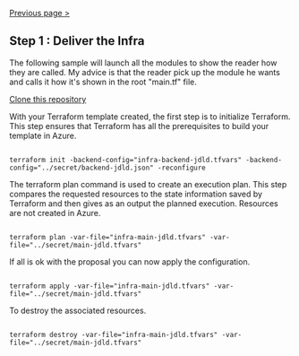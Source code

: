 [Previous page >](../)

Step 1 : Deliver the Infra
-----
The following sample will launch all the modules to show the reader how they are called.
My advice is that the reader pick up the module he wants and calls it how it's shown in the root "main.tf" file.

[Clone this repository](https://github.com/JamesDLD/terraform/tree/master/CreateAzureRm-Infra)

With your Terraform template created, the first step is to initialize Terraform. 
This step ensures that Terraform has all the prerequisites to build your template in Azure.

```hcl

terraform init -backend-config="infra-backend-jdld.tfvars" -backend-config="../secret/backend-jdld.json" -reconfigure

```

The terraform plan command is used to create an execution plan.
This step compares the requested resources to the state information saved by Terraform and then gives as an output the planned execution. Resources are not created in Azure.
```hcl

terraform plan -var-file="infra-main-jdld.tfvars" -var-file="../secret/main-jdld.tfvars"

```

If all is ok with the proposal you can now apply the configuration.
```hcl

terraform apply -var-file="infra-main-jdld.tfvars" -var-file="../secret/main-jdld.tfvars"

```

To destroy the associated resources.
```hcl

terraform destroy -var-file="infra-main-jdld.tfvars" -var-file="../secret/main-jdld.tfvars"

```